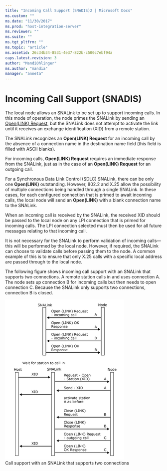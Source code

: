 ```yaml
---
title: "Incoming Call Support (SNADIS)2 | Microsoft Docs"
ms.custom: ""
ms.date: "11/30/2017"
ms.prod: "host-integration-server"
ms.reviewer: ""
ms.suite: ""
ms.tgt_pltfrm: ""
ms.topic: "article"
ms.assetid: 26c34b34-8531-4e37-822b-c500c7ebf94a
caps.latest.revision: 3
author: "MandiOhlinger"
ms.author: "mandia"
manager: "anneta"
---
```

# Incoming Call Support (SNADIS)
The local node allows an SNALink to be set up to support incoming calls. In this mode of operation, the node primes the SNALink by sending an [Open(LINK) Request](./open-link-request1.md), but the SNALink does not attempt to activate the link until it receives an exchange identification (XID) from a remote station.  
  
 The SNALink recognizes an **Open(LINK) Request** for an incoming call by the absence of a connection name in the destination name field (this field is filled with ASCII blanks).  
  
 For incoming calls, **Open(LINK) Request** requires an immediate response from the SNALink, just as in the case of an **Open(LINK) Request** for an outgoing call.  
  
 For a Synchronous Data Link Control (SDLC) SNALink, there can be only one **Open(LINK)** outstanding. However, 802.2 and X.25 allow the possibility of multiple connections being handled through a single SNALink. In these cases, for each configured connection that is primed to await incoming calls, the local node will send an **Open(LINK)** with a blank connection name to the SNALink.  
  
 When an incoming call is received by the SNALink, the received XID should be passed to the local node on any LPI connection that is primed for incoming calls. The LPI connection selected must then be used for all future messages relating to that incoming call.  
  
 It is not necessary for the SNALink to perform validation of incoming calls—this will be performed by the local node. However, if required, the SNALink can choose to validate calls before passing them to the node. A common example of this is to ensure that only X.25 calls with a specific local address are passed through to the local node.  
  
 The following figure shows incoming call support with an SNALink that supports two connections. A remote station calls in and uses connection A. The node sets up connection B for incoming calls but then needs to open connection C. Because the SNALink only supports two connections, connection B is closed.  
  
 ![](../core/media/dev3q.gif "dev3q")  
Call support with an SNALink that supports two connections